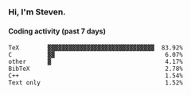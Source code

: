 ### Hi, I'm Steven.

#### Coding activity (past 7 days)
```
TeX        ▓▓▓▓▓▓▓▓▓▓▓▓▓▓▓▓▓▓▓▓▓▓▓▓▓▓▓▓▓▓  83.92%
C          ▓▓                               6.07%
other      ▓                                4.17%
BibTeX                                      2.78%
C++                                         1.54%
Text only                                   1.52%
```

